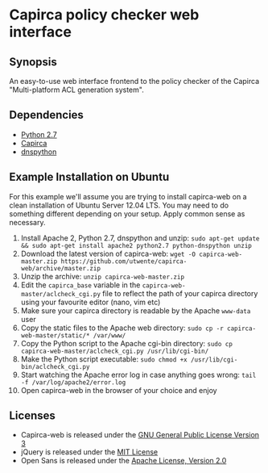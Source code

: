 Capirca policy checker web interface
====================================

Synopsis
--------

An easy-to-use web interface frontend to the policy checker of the Capirca "Multi-platform ACL generation system".

Dependencies
------------

 - [Python 2.7](http://www.python.org/)
 - [Capirca](http://code.google.com/p/capirca/)
 - [dnspython](http://www.dnspython.org/)

Example Installation on Ubuntu
------------------------------

For this example we'll assume you are trying to install capirca-web on a clean installation of Ubuntu Server 12.04 LTS. You may need to do something different depending on your setup. Apply common sense as necessary.

 1. Install Apache 2, Python 2.7, dnspython and unzip: `sudo apt-get update && sudo apt-get install apache2 python2.7 python-dnspython unzip`
 2. Download the latest version of capirca-web: `wget -O capirca-web-master.zip https://github.com/utwente/capirca-web/archive/master.zip`
 3. Unzip the archive: `unzip capirca-web-master.zip`
 4. Edit the `capirca_base` variable in the `capirca-web-master/aclcheck_cgi.py` file to reflect the path of your capirca directory using your favourite editor (nano, vim etc)
 5. Make sure your capirca directory is readable by the Apache `www-data` user
 6. Copy the static files to the Apache web directory: `sudo cp -r capirca-web-master/static/* /var/www/`
 7. Copy the Python script to the Apache cgi-bin directory: `sudo cp capirca-web-master/aclcheck_cgi.py /usr/lib/cgi-bin/`
 8. Make the Python script executable: `sudo chmod +x /usr/lib/cgi-bin/aclcheck_cgi.py`
 9. Start watching the Apache error log in case anything goes wrong: `tail -f /var/log/apache2/error.log`
 10. Open capirca-web in the browser of your choice and enjoy

Licenses
--------

 - Capirca-web is released under the [GNU General Public License Version 3](https://www.gnu.org/licenses/gpl.html)
 - jQuery is released under the [MIT License](http://en.wikipedia.org/wiki/MIT_License)
 - Open Sans is released under the [Apache License, Version 2.0](http://www.apache.org/licenses/LICENSE-2.0)
